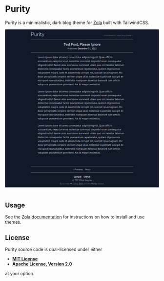 # Purity

Purity is a minimalistic, dark blog theme for [Zola](https://www.getzola.org/) built with TailwindCSS.

<img src="./screenshot.png" align="center" alt="" />
<br><br>

## Usage

See the [Zola documentation](https://www.getzola.org/documentation/themes/installing-and-using-themes/) for instructions on how to install and use themes.

## License

Purity source code is dual-licensed under either

- **[MIT License](/docs/LICENSE-MIT)**
- **[Apache License, Version 2.0](/docs/LICENSE-APACHE)**

at your option.
